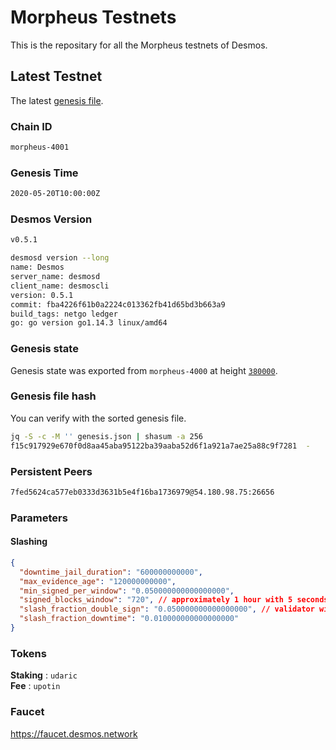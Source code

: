 # Morpheus Testnets

This is the repositary for all the Morpheus testnets of Desmos.

## Latest Testnet

The latest [genesis file](4001/genesis.json).

### Chain ID

```sh
morpheus-4001
```

### Genesis Time

```sh
2020-05-20T10:00:00Z
```

### Desmos Version

```sh
v0.5.1
```

```sh
desmosd version --long
name: Desmos
server_name: desmosd
client_name: desmoscli
version: 0.5.1
commit: fba4226f61b0a2224c013362fb41d65bd3b663a9
build_tags: netgo ledger
go: go version go1.14.3 linux/amd64
```

### Genesis state

Genesis state was exported from `morpheus-4000` at height [`380000`](https://morpheus-4000.desmos.network/blocks/380000).

### Genesis file hash

You can verify with the sorted genesis file.

```sh
jq -S -c -M '' genesis.json | shasum -a 256
f15c917929e670f0d8aa45aba95122ba39aaba52d6f1a921a7ae25a88c9f7281  -
```

### Persistent Peers

```sh
7fed5624ca577eb0333d3631b5e4f16ba1736979@54.180.98.75:26656
```

### Parameters

#### Slashing

```json
{
  "downtime_jail_duration": "600000000000",
  "max_evidence_age": "120000000000",
  "min_signed_per_window": "0.050000000000000000",
  "signed_blocks_window": "720", // approximately 1 hour with 5 seconds block
  "slash_fraction_double_sign": "0.050000000000000000", // validator will be jailed for downtime if missing 684 blocks in 1 hour
  "slash_fraction_downtime": "0.010000000000000000"
}
```

### Tokens

__Staking__ : `udaric` \
__Fee__ : `upotin`

### Faucet

https://faucet.desmos.network

